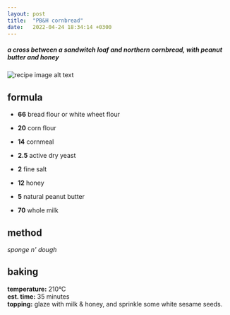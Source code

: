```yaml
---
layout: post
title:  "PB&H cornbread"
date:   2022-04-24 18:34:14 +0300
---
```


##### _a cross between a sandwitch loaf and northern cornbread, with peanut butter and honey_
![recipe image alt text][image-main]


## formula [][info-formula]

- **66** bread flour or white wheet flour
- **20** corn flour
- **14** cornmeal

- **2.5** active dry yeast
- **2** fine salt
- **12** honey
- **5** natural peanut butter
- **70** whole milk



## method [][info-method]

_sponge n' dough_


## baking [][info-baking]

**temperature:** 210°C  
**est. time:** 35 minutes  
**topping:** glaze with milk & honey, and sprinkle some white sesame seeds.





[info-formula]: /the-formula
[info-method]: /mixing-methods
[info-baking]: /baking-guidelines

[image-main]: https://64.media.tumblr.com/06574023efdd837bdb86f7c7d4e92bf0/df7cc1f838e77bdc-5e/s512x512u_c1/5a0fb613314684d5cf68ae4ae25e45433bd8bcd2.jpg
